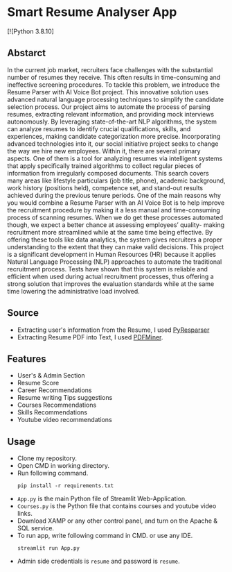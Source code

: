 # Smart Resume Analyser App
[![Python 3.8.10]  
## Abstarct
In the current job market, recruiters face challenges with the substantial number of resumes they receive. This often results in time-consuming and ineffective screening procedures. To tackle this problem, we introduce the Resume Parser with AI Voice Bot project. This innovative solution uses advanced natural language processing techniques to simplify the candidate selection process. Our project aims to automate the process of parsing resumes, extracting relevant information, and providing mock interviews autonomously. By leveraging state-of-the-art NLP algorithms, the system can analyze resumes to identify crucial qualifications, skills, and experiences, making candidate categorization more precise.
Incorporating advanced technologies into it, our social initiative project seeks to change the way we hire new employees. Within it, there are several primary aspects. One of them is a tool for analyzing resumes via intelligent systems that apply specifically trained algorithms to collect regular pieces of information from irregularly composed documents. This search covers many areas like lifestyle particulars (job title, phone), academic background, work history (positions held), competence set, and stand-out results achieved during the previous tenure periods.
One of the main reasons why you would combine a Resume Parser with an AI Voice Bot is to help improve the recruitment procedure by making it a less manual and time-consuming process of scanning resumes. When we do get these processes automated though, we expect a better chance at assessing employees’ quality- making recruitment more streamlined while at the same time being effective. By offering these tools like data analytics, the system gives recruiters a proper understanding to the extent that they can make valid decisions.
This project is a significant development in Human Resources (HR) because it applies Natural Language Processing (NLP) approaches to automate the traditional recruitment process. Tests have shown that this system is reliable and efficient when used during actual recruitment processes, thus offering a strong solution that improves the evaluation standards while at the same time lowering the administrative load involved.


## Source
- Extracting user's information from the Resume, I used [PyResparser](https://omkarpathak.in/pyresparser/)
- Extracting Resume PDF into Text, I used [PDFMiner](https://pypi.org/project/pdfminer/).

## Features
- User's & Admin Section
- Resume Score
- Career Recommendations
- Resume writing Tips suggestions
- Courses Recommendations
- Skills Recommendations
- Youtube video recommendations

## Usage
- Clone my repository.
- Open CMD in working directory.
- Run following command.
  ```
  pip install -r requirements.txt
  ```
- `App.py` is the main Python file of Streamlit Web-Application. 
- `Courses.py` is the Python file that contains courses and youtube video links.
- Download XAMP or any other control panel, and turn on the Apache & SQL service.
- To run app, write following command in CMD. or use any IDE.
  ```
  streamlit run App.py
  ```
- Admin side credentials is `resume` and password is `resume`. 


